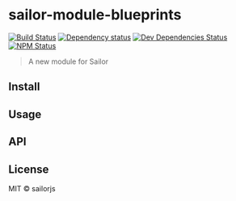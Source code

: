 # sailor-module-blueprints 

[![Build Status](http://img.shields.io/travis/sailorjs/sailor-module-blueprints/master.svg?style=flat)](https://travis-ci.org/sailorjs/sailor-module-blueprints)
[![Dependency status](http://img.shields.io/david/sailorjs/sailor-module-blueprints.svg?style=flat)](https://david-dm.org/sailorjs/sailor-module-blueprints)
[![Dev Dependencies Status](http://img.shields.io/david/dev/sailorjs/sailor-module-blueprints.svg?style=flat)](https://david-dm.org/sailorjs/sailor-module-blueprints#info=devDependencies)
[![NPM Status](http://img.shields.io/npm/dm/sailor-module-blueprints.svg?style=flat)](https://www.npmjs.org/package/sailor-module-blueprints)

> A new module for Sailor

## Install

## Usage

## API

## License

MIT © sailorjs


